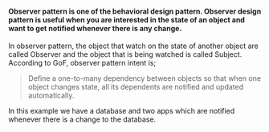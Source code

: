 #### Observer pattern is one of the behavioral design pattern. Observer design pattern is useful when you are interested in the state of an object and want to get notified whenever there is any change.

 In observer pattern, the object that watch on the state of another object are called Observer and
 the object that is being watched is called Subject. According to GoF, observer pattern intent is;
 
> Define a one-to-many dependency between objects so that when one object changes state, all its dependents are notified and updated automatically.
 
 In this example we have a database and two apps which are notified whenever there is a change to the database.
